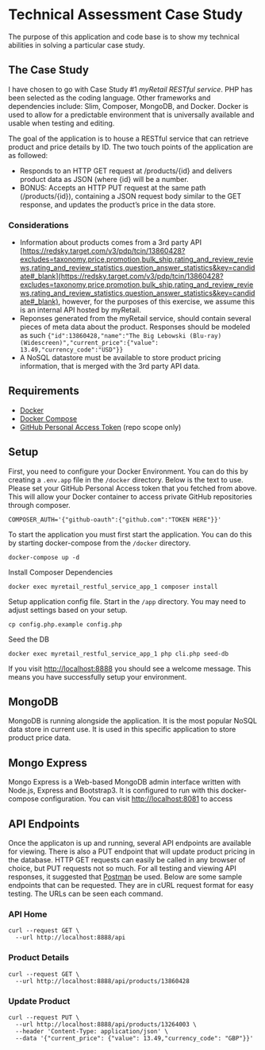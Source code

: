 # Technical Assessment Case Study

The purpose of this application and code base is to show my technical abilities in solving a particular case study.

## The Case Study

I have chosen to go with Case Study #1 _myRetail RESTful service_. PHP has been selected as the coding language. Other frameworks and dependencies include: Slim, Composer, MongoDB, and Docker. Docker is used to allow for a predictable environment that is universally available and usable when testing and editing.

The goal of the application is to house a RESTful service that can retrieve product and price details by ID. The two touch points of the application are as followed:
* Responds to an HTTP GET request at /products/{id} and delivers product data as JSON (where {id} will be a number. 
* BONUS: Accepts an HTTP PUT request at the same path (/products/{id}), containing a JSON request body similar to the GET response, and updates the product’s price in the data store.

### Considerations
* Information about products comes from a 3rd party API [https://redsky.target.com/v3/pdp/tcin/13860428?excludes=taxonomy,price,promotion,bulk_ship,rating_and_review_reviews,rating_and_review_statistics,question_answer_statistics&key=candidate#_blank](https://redsky.target.com/v3/pdp/tcin/13860428?excludes=taxonomy,price,promotion,bulk_ship,rating_and_review_reviews,rating_and_review_statistics,question_answer_statistics&key=candidate#_blank), however, for the purposes of this exercise, we assume this is an internal API hosted by myRetail.
* Reponses generated from the myRetail service, should contain several pieces of meta data about the product. Responses should be modeled as such `{"id":13860428,"name":"The Big Lebowski (Blu-ray) (Widescreen)","current_price":{"value": 13.49,"currency_code":"USD"}}`
* A NoSQL datastore must be available to store product pricing information, that is merged with the 3rd party API data.

## Requirements

* [Docker](https://docs.docker.com/get-docker/)
* [Docker Compose](https://docs.docker.com/compose/install/)
* [GitHub Personal Access Token](https://github.com/settings/tokens) (repo scope only)

## Setup

First, you need to configure your Docker Environment. You can do this by creating a `.env.app` file in the `/docker` directory. Below is the text to use. Please set your GitHub Personal Access token that you fetched from above. This will allow your Docker container to access private GitHub repositories through composer.
```
COMPOSER_AUTH='{"github-oauth":{"github.com":"TOKEN HERE"}}'
```

To start the application you must first start the application. You can do this by starting docker-compose from the `/docker` directory.
```
docker-compose up -d
```

Install Composer Dependencies
```
docker exec myretail_restful_service_app_1 composer install
```

Setup application config file. Start in the `/app` directory. You may need to adjust settings based on your setup.

```
cp config.php.example config.php
```

Seed the DB
```
docker exec myretail_restful_service_app_1 php cli.php seed-db
```


If you visit [http://localhost:8888](http://localhost:8888) you should see a welcome message. This means you have successfully setup your environment.

## MongoDB
MongoDB is running alongside the application. It is the most popular NoSQL data store in current use. It is used in this specific application to store product price data.

## Mongo Express
Mongo Express is a Web-based MongoDB admin interface written with Node.js, Express and Bootstrap3. It is configured to run with this docker-compose configuration. You can visit [http://localhost:8081](http://localhost:8081) to access

## API Endpoints
Once the applicaton is up and running, several API endpoints are available for viewing. There is also a PUT endpoint that will update product pricing in the database. HTTP GET requests can easily be called in any browser of choice, but PUT requests not so much. For all testing and viewing API responses, it suggested that [Postman](https://www.postman.com/) be used. Below are some sample endpoints that can be requested. They are in cURL request format for easy testing. The URLs can be seen each command.

### API Home
```
curl --request GET \
  --url http://localhost:8888/api
```

### Product Details
```
curl --request GET \
  --url http://localhost:8888/api/products/13860428
```

### Update Product
```
curl --request PUT \
  --url http://localhost:8888/api/products/13264003 \
  --header 'Content-Type: application/json' \
  --data '{"current_price": {"value": 13.49,"currency_code": "GBP"}}'
```